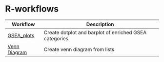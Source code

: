 # R-workflows

| Workflow  | Description                                            |
|--------------|--------------------------------------------------------|
| [GSEA_plots](https://github.com/sagarutturkar/R-workflows/blob/main/GSEA_plots.md) | Create dotplot and barplot of enriched GSEA categories |
| [Venn Diagram](https://github.com/sagarutturkar/R-workflows/blob/main/Venn.md) | Create venn diagram from lists |



